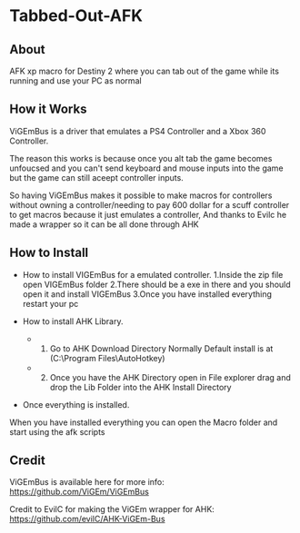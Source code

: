 # Tabbed-Out-AFK

## About
AFK xp macro for Destiny 2 where you can tab out of the game while its running and use your PC as normal

## How it Works
ViGEmBus is a driver that emulates a PS4 Controller and a Xbox 360 Controller.

The reason this works is because once you alt tab the game becomes unfoucsed and you can't send keyboard and mouse inputs into the game but the game can still aceept controller inputs.

So having ViGEmBus makes it possible to make macros for controllers without owning a controller/needing to pay 600 dollar for a scuff controller to get macros because it just emulates a controller, And thanks to Evilc he made a wrapper so it can be all done through AHK

## How to Install

- How to install VIGEmBus for a emulated controller.
1.Inside the zip file open VIGEmBus folder
2.There should be a exe in there and you should open it and install VIGEmBus
3.Once you have installed everything restart your pc

- How to install AHK Library.
  * 1. Go to AHK Download Directory Normally Default install is at (C:\Program Files\AutoHotkey)
  * 2. Once you have the AHK Directory open in File explorer drag and drop the Lib Folder into the AHK Install Directory

- Once everything is installed.

When you have installed everything you can open the Macro folder and start using the afk scripts 

## Credit
ViGEmBus is available here for more info:
https://github.com/ViGEm/ViGEmBus

Credit to EvilC for making the ViGEm wrapper for AHK:
https://github.com/evilC/AHK-ViGEm-Bus
